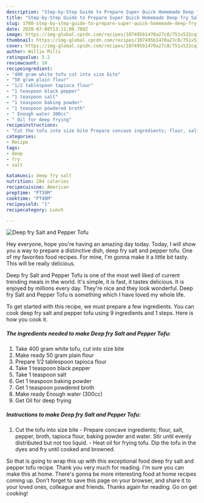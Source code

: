 ```yaml
---
description: "Step-by-Step Guide to Prepare Super Quick Homemade Deep fry Salt and Pepper Tofu"
title: "Step-by-Step Guide to Prepare Super Quick Homemade Deep fry Salt and Pepper Tofu"
slug: 1780-step-by-step-guide-to-prepare-super-quick-homemade-deep-fry-salt-and-pepper-tofu
date: 2020-07-08T13:11:08.788Z
image: https://img-global.cpcdn.com/recipes/107495b1470a27c8/751x532cq70/deep-fry-salt-and-pepper-tofu-recipe-main-photo.jpg
thumbnail: https://img-global.cpcdn.com/recipes/107495b1470a27c8/751x532cq70/deep-fry-salt-and-pepper-tofu-recipe-main-photo.jpg
cover: https://img-global.cpcdn.com/recipes/107495b1470a27c8/751x532cq70/deep-fry-salt-and-pepper-tofu-recipe-main-photo.jpg
author: Willie Mills
ratingvalue: 3.2
reviewcount: 10
recipeingredient:
- "400 gram white tofu cut into size bite"
- "50 gram plain flour"
- "1/2 tablespoon tapioca flour"
- "1 teaspoon black pepper"
- "1 teaspoon salt"
- "1 teaspoon baking powder"
- "1 teaspoon powdered broth"
- " Enough water 300cc"
- " Oil for deep frying"
recipeinstructions:
- "Cut the tofu into size bite Prepare concave ingredients; flour, salt, pepper, broth, tapioca flour, baking powder and water. Stir until evenly distributed but not too liquid.  Heat oil for frying tofu. Dip the tofu in the dyes and fry until cooked and browned."
categories:
- Recipe
tags:
- deep
- fry
- salt

katakunci: deep fry salt 
nutrition: 284 calories
recipecuisine: American
preptime: "PT39M"
cooktime: "PT48M"
recipeyield: "1"
recipecategory: Lunch

---
```



![Deep fry Salt and Pepper Tofu](https://img-global.cpcdn.com/recipes/107495b1470a27c8/751x532cq70/deep-fry-salt-and-pepper-tofu-recipe-main-photo.jpg)

Hey everyone, hope you're having an amazing day today. Today, I will show you a way to prepare a distinctive dish, deep fry salt and pepper tofu. One of my favorites food recipes. For mine, I'm gonna make it a little bit tasty. This will be really delicious.



Deep fry Salt and Pepper Tofu is one of the most well liked of current trending meals in the world. It's simple, it is fast, it tastes delicious. It is enjoyed by millions every day. They're nice and they look wonderful. Deep fry Salt and Pepper Tofu is something which I have loved my whole life.


To get started with this recipe, we must prepare a few ingredients. You can cook deep fry salt and pepper tofu using 9 ingredients and 1 steps. Here is how you cook it.

<!--inarticleads1-->

##### The ingredients needed to make Deep fry Salt and Pepper Tofu:

1. Take 400 gram white tofu, cut into size bite
1. Make ready 50 gram plain flour
1. Prepare 1/2 tablespoon tapioca flour
1. Take 1 teaspoon black pepper
1. Take 1 teaspoon salt
1. Get 1 teaspoon baking powder
1. Get 1 teaspoon powdered broth
1. Make ready  Enough water (300cc)
1. Get  Oil for deep frying




<!--inarticleads2-->

##### Instructions to make Deep fry Salt and Pepper Tofu:

1. Cut the tofu into size bite - Prepare concave ingredients; flour, salt, pepper, broth, tapioca flour, baking powder and water. Stir until evenly distributed but not too liquid. -  Heat oil for frying tofu. Dip the tofu in the dyes and fry until cooked and browned.




So that is going to wrap this up with this exceptional food deep fry salt and pepper tofu recipe. Thank you very much for reading. I'm sure you can make this at home. There's gonna be more interesting food at home recipes coming up. Don't forget to save this page on your browser, and share it to your loved ones, colleague and friends. Thanks again for reading. Go on get cooking!
